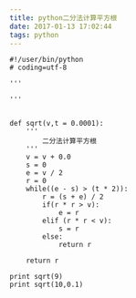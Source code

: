 ```yaml
---
title: python二分法计算平方根
date: 2017-01-13 17:02:44
tags: python
---
```


	#!/user/bin/python
	# coding=utf-8
	
	'''
	    
	'''
	
	
	def sqrt(v,t = 0.0001):
	    '''
	        二分法计算平方根     
	    '''
	    v = v + 0.0
	    s = 0
	    e = v / 2
	    r = 0
	    while((e - s) > (t * 2)):
	        r = (s + e) / 2
	        if(r * r > v): 
	            e = r
	        elif (r * r < v):
	            s = r
	        else:
	            return r 
	
	    return r
	
	print sqrt(9)
	print sqrt(10,0.1)
